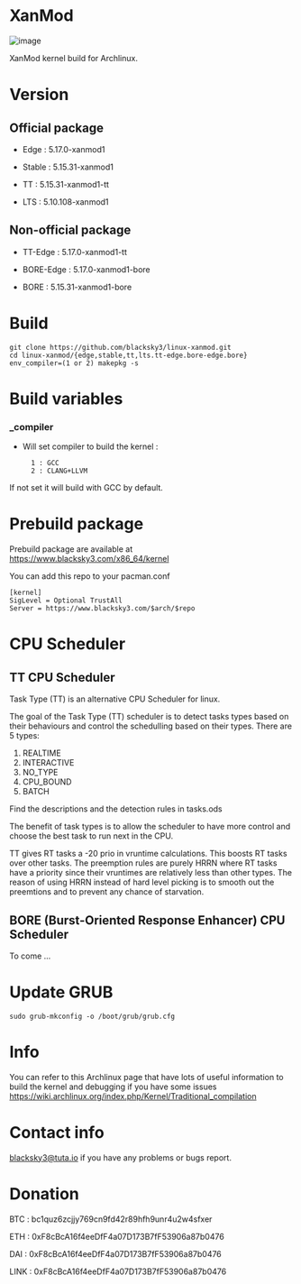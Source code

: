 # XanMod

![image](https://user-images.githubusercontent.com/68618182/124551127-b059b480-ddff-11eb-97af-9664740c4829.png)

XanMod kernel build for Archlinux.

# Version

## Official package

- Edge : 5.17.0-xanmod1

- Stable : 5.15.31-xanmod1

- TT : 5.15.31-xanmod1-tt

- LTS : 5.10.108-xanmod1

## Non-official package

- TT-Edge : 5.17.0-xanmod1-tt

- BORE-Edge : 5.17.0-xanmod1-bore

- BORE : 5.15.31-xanmod1-bore

# Build

    git clone https://github.com/blacksky3/linux-xanmod.git
    cd linux-xanmod/{edge,stable,tt,lts.tt-edge.bore-edge.bore}
    env_compiler=(1 or 2) makepkg -s

# Build variables

### _compiler

- Will set compiler to build the kernel :

        1 : GCC
        2 : CLANG+LLVM

If not set it will build with GCC by default.

# Prebuild package

Prebuild package are available at https://www.blacksky3.com/x86_64/kernel

You can add this repo to your pacman.conf

    [kernel]
    SigLevel = Optional TrustAll
    Server = https://www.blacksky3.com/$arch/$repo

# CPU Scheduler

## TT CPU Scheduler

Task Type (TT) is an alternative CPU Scheduler for linux.

The goal of the Task Type (TT) scheduler is to detect tasks types based on their behaviours and control the schedulling based on their types. There are 5 types:

1. REALTIME
2. INTERACTIVE
3. NO_TYPE
4. CPU_BOUND
5. BATCH

Find the descriptions and the detection rules in tasks.ods

The benefit of task types is to allow the scheduler to have more control and choose the best task to run next in the CPU.

TT gives RT tasks a -20 prio in vruntime calculations. This boosts RT tasks over other tasks. The preemption rules are purely HRRN where RT tasks have a priority since their vruntimes are relatively less than other types. The reason of using HRRN instead of hard level picking is to smooth out the preemtions and to prevent any chance of starvation.

## BORE (Burst-Oriented Response Enhancer) CPU Scheduler

To come ...

# Update GRUB

    sudo grub-mkconfig -o /boot/grub/grub.cfg

# Info

You can refer to this Archlinux page that have lots of useful information to build the kernel and debugging if you have some issues https://wiki.archlinux.org/index.php/Kernel/Traditional_compilation

# Contact info

blacksky3@tuta.io if you have any problems or bugs report.

# Donation

BTC : bc1quz6zcjjy769cn9fd42r89hfh9unr4u2w4sfxer

ETH : 0xF8cBcA16f4eeDfF4a07D173B7fF53906a87b0476

DAI : 0xF8cBcA16f4eeDfF4a07D173B7fF53906a87b0476

LINK : 0xF8cBcA16f4eeDfF4a07D173B7fF53906a87b0476
